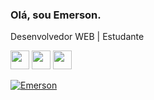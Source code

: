 ### Olá, sou Emerson.

Desenvolvedor WEB | Estudante

<img src="https://cdn.jsdelivr.net/gh/devicons/devicon/icons/html5/html5-original.svg" width='30' heidth='30' /> <img src="https://cdn.jsdelivr.net/gh/devicons/devicon/icons/css3/css3-original.svg" width='30' heidth='30'/> <img src="https://cdn.jsdelivr.net/gh/devicons/devicon/icons/javascript/javascript-original.svg" width='30' heidth='30'/>


<a target="_blank" rel="noopener noreferrer" href="https://camo.githubusercontent.com/c4439cac0ae3d16d6a33f972a2060c2f1b14f369f7b916d980a6f43ee55fbee0/68747470733a2f2f6b6f6d617265762e636f6d2f67687076632f3f757365726e616d653d537461746963447265616d7374617465266c6162656c3d546f74616c253230646525323076697375616c697a61c3a7c3b5657326636f6c6f723d306537356236267374796c653d666c6174"><img src="https://camo.githubusercontent.com/c4439cac0ae3d16d6a33f972a2060c2f1b14f369f7b916d980a6f43ee55fbee0/68747470733a2f2f6b6f6d617265762e636f6d2f67687076632f3f757365726e616d653d537461746963447265616d7374617465266c6162656c3d546f74616c253230646525323076697375616c697a61c3a7c3b5657326636f6c6f723d306537356236267374796c653d666c6174" alt="Emerson" data-canonical-src="https://komarev.com/ghpvc/?username=EmersonSEP;label=Total%20de%20visualizações&amp;color=0e75b6&amp;style=flat" style="max-width: 100%;"></a>
          
          
          

          